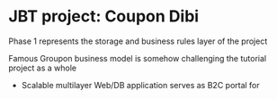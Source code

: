 # JBT project: Coupon Dibi

Phase 1 represents the storage and business rules layer of the project

Famous Groupon business model is somehow challenging the tutorial project as a whole

- Scalable multilayer Web/DB application serves as B2C portal for
